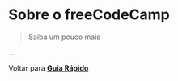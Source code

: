 # Sobre o freeCodeCamp

> Saiba um pouco mais

...

Voltar para **[Guia Rápido](https://github.com/freecodecampbsb/quick-start)**
